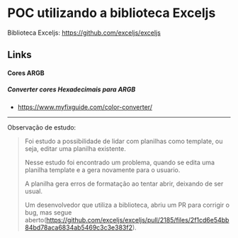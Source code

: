 # POC utilizando a biblioteca Exceljs

Biblioteca Exceljs: https://github.com/exceljs/exceljs

## Links

#### Cores ARGB
##### Converter cores Hexadecimais para ARGB
-  https://www.myfixguide.com/color-converter/
__________________________________
Observação de estudo:
>
> Foi estudo a possibilidade de lidar com planilhas como template, ou seja, editar uma planilha existente.
>
> Nesse estudo foi encontrado um problema, quando se edita uma planilha template e a gera novamente para o usuario.
>
> A planilha gera erros de formatação ao tentar abrir, deixando de ser usual. 
>
> Um desenvolvedor que utiliza a biblioteca, abriu um PR para corrigir o bug, mas segue aberto(https://github.com/exceljs/exceljs/pull/2185/files/2f1cd6e54bb84bd78aca6834ab5469c3c3e383f2).

